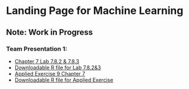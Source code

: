 # Landing Page for Machine Learning
## Note: Work in Progress

### Team Presentation 1:  
- [Chapter 7 Lab 7.8.2 & 7.8.3](lab7.8.2-3.html)  
- [Downloadable R file for Lab 7.8.2&3](lab7.82-3.R)  
- [Applied Exercise 9 Chapter 7](Applied-Exercise-9.html)  
- [Downloadable R file for Applied Exercise](appExercise9.R)
